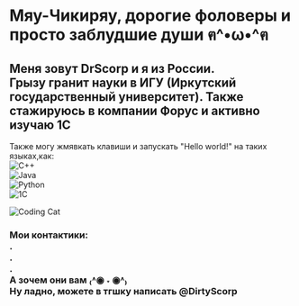 # Мяу-Чикиряу, дорогие фоловеры и просто заблудшие души ฅ^•ω•^ฅ

## Меня зовут DrScorp и я из России. <br> Грызу гранит науки в ИГУ (Иркутский государственный университет). Также стажируюсь в компании Форус и активно изучаю 1С
Также могу жмявкать клавиши и запускать "Hello world!" на таких языках,как: <br>
![C++](https://img.shields.io/badge/c++-%2300599C.svg?style=for-the-badge&logo=c%2B%2B&logoColor=white) <br> ![Java](https://img.shields.io/badge/java-%23ED8B00.svg?style=for-the-badge&logo=openjdk&logoColor=white)<br> ![Python](https://img.shields.io/badge/python-3670A0?style=for-the-badge&logo=python&logoColor=ffdd54)<br> ![1C](https://img.shields.io/badge/1C-Enterprise-1560BD?style=for-the-badge&logo=1C&logoColor=white) <br>



![Coding Cat]([https://media.giphy.com/media/ULEPJPyF2VlIs/giphy.gif](https://tenor.com/ru/view/cat-gif-26024704))


### Мои контактики: <br> . <br > . <br> . <br> А зочем они вам ₍˄◉ ˕ ◉˄₎ <br> Ну ладно, можете в тгшку написать @DirtyScorp

